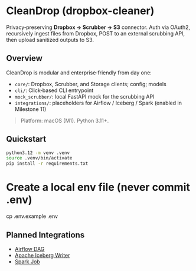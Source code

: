 # CleanDrop (dropbox-cleaner)

Privacy‑preserving **Dropbox → Scrubber → S3** connector. Auth via OAuth2, recursively ingest files from Dropbox, POST to an external scrubbing API, then upload sanitized outputs to S3.

## Overview
CleanDrop is modular and enterprise‑friendly from day one:
- `core/`: Dropbox, Scrubber, and Storage clients; config; models
- `cli/`: Click‑based CLI entrypoint
- `mock_scrubber/`: local FastAPI mock for the scrubbing API
- `integrations/`: placeholders for Airflow / Iceberg / Spark (enabled in Milestone 11)

> Platform: macOS (M1). Python 3.11+.

## Quickstart

```bash
python3.12 -m venv .venv
source .venv/bin/activate
pip install -r requirements.txt
```

# Create a local env file (never commit .env)
cp .env.example .env

## Planned Integrations
- [Airflow DAG](integrations/airflow/pipeline_dag.py)
- [Apache Iceberg Writer](integrations/iceberg/iceberg_writer.py)
- [Spark Job](integrations/spark/spark_job.py)
